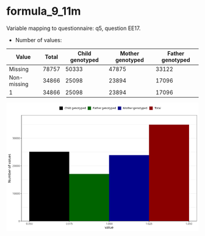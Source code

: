 # formula_9_11m
Variable mapping to questionnaire: q5, question EE17.
- Number of values:

| Value | Total | Child genotyped | Mother genotyped | Father genotyped |
| ----- | ----- | --------------- | ---------------- | ---------------- |
| Missing | 78757 | 50333 | 47875 | 33122 |
| Non-missing | 34866 | 25098 | 23894 | 17096 |
| 1 | 34866 | 25098 | 23894 | 17096 |



![](formula_9_11m_n.png)



